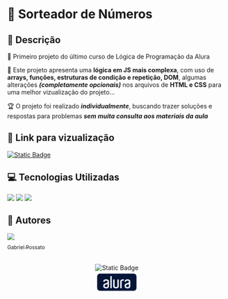 # 🎰 Sorteador de Números

## 📰 Descrição

💬 Primeiro projeto do último curso de Lógica de Programação da Alura

🚩 Este projeto apresenta uma **lógica em JS mais complexa**, com uso de **arrays, funções, estruturas de condição e repetição, DOM**, algumas alterações **_(completamente opcionais)_** nos arquivos de **HTML e CSS** para uma melhor vizualização do projeto...

🏆 O projeto foi realizado **_individualmente_**, buscando trazer soluções e respostas para problemas **_sem muita consulta aos materiais da aula_**

## 🔗 Link para vizualização

<a href = "https://sorteador-de-numeros-one-iota.vercel.app/"> <img alt="Static Badge" src="https://img.shields.io/badge/Clique aqui-blue?style=for-the-badge"> </a>

## 💻 Tecnologias Utilizadas
<img src="https://cdn.jsdelivr.net/gh/devicons/devicon@latest/icons/javascript/javascript-original.svg" height = "40"/> <img src="https://cdn.jsdelivr.net/gh/devicons/devicon@latest/icons/html5/html5-original.svg" height = "40"/> <img src="https://cdn.jsdelivr.net/gh/devicons/devicon@latest/icons/css3/css3-original.svg" height = "40" />

## 🙋 Autores
[<img loading="lazy" src="https://avatars.githubusercontent.com/u/136634888?v=4" width=80><br> <sub> Gabriel Possato </sub>](https://github.com/possatogabriel)
<br>
<br>
<p align = "center"> <img alt="Static Badge" src="https://img.shields.io/badge/STATUS%20%20%20%20%20%20%20%20%20%20%20%20%20%20%20-concluído-green?style=for-the-badge"> <br/> <img src = "img/alura1.png" height = "50"></p>